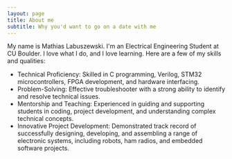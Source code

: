 ```yaml
---
layout: page
title: About me
subtitle: Why you'd want to go on a date with me
---
```


My name is Mathias Labuszewski. I'm an Electrical Engineering Student at CU Boulder. I love what I do, and I love learning. Here are a few of my skills and qualities:
- Technical Proficiency: Skilled in C programming, Verilog, STM32 microcontrollers, FPGA development, and hardware interfacing.
- Problem-Solving: Effective troubleshooter with a strong ability to identify and resolve technical issues.
- Mentorship and Teaching: Experienced in guiding and supporting students in coding, project development, and understanding complex technical concepts.
- Innovative Project Development: Demonstrated track record of successfully designing, developing, and assembling a range of electronic systems, including robots, ham radios, and embedded software projects.

  
